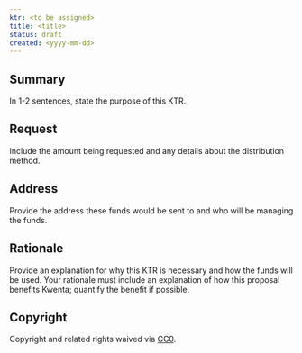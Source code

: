 ```yaml
---
ktr: <to be assigned>
title: <title>
status: draft
created: <yyyy-mm-dd>
---
```


## Summary

In 1-2 sentences, state the purpose of this KTR.

## Request

Include the amount being requested and any details about the distribution method.

## Address

Provide the address these funds would be sent to and who will be managing the funds.

## Rationale

Provide an explanation for why this KTR is necessary and how the funds will be used. Your rationale must include an explanation of how this proposal benefits Kwenta; quantify the benefit if possible.

## Copyright

Copyright and related rights waived via [CC0](https://creativecommons.org/publicdomain/zero/1.0/).
